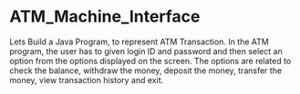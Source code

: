# ATM_Machine_Interface
Lets Build a Java Program, to represent ATM Transaction. In the ATM program, the user has to given login ID and password and then select an option from the options displayed on the screen. The options are related to check the balance, withdraw the money, deposit the money, transfer the money, view transaction history and exit.
